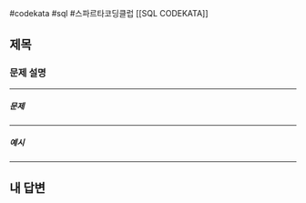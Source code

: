 #codekata #sql #스파르타코딩클럽 [[SQL CODEKATA]]

## 제목

### 문제 설명


---
##### 문제


---
##### 예시


---

## 내 답변

```sql

```